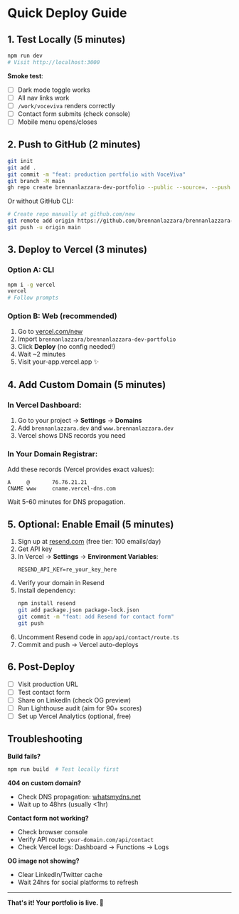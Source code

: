 # Quick Deploy Guide

## 1. Test Locally (5 minutes)

```bash
npm run dev
# Visit http://localhost:3000
```

**Smoke test**:
- [ ] Dark mode toggle works
- [ ] All nav links work
- [ ] `/work/voceviva` renders correctly
- [ ] Contact form submits (check console)
- [ ] Mobile menu opens/closes

## 2. Push to GitHub (2 minutes)

```bash
git init
git add .
git commit -m "feat: production portfolio with VoceViva"
git branch -M main
gh repo create brennanlazzara-dev-portfolio --public --source=. --push
```

Or without GitHub CLI:
```bash
# Create repo manually at github.com/new
git remote add origin https://github.com/brennanlazzara/brennanlazzara-dev-portfolio.git
git push -u origin main
```

## 3. Deploy to Vercel (3 minutes)

### Option A: CLI
```bash
npm i -g vercel
vercel
# Follow prompts
```

### Option B: Web (recommended)
1. Go to [vercel.com/new](https://vercel.com/new)
2. Import `brennanlazzara/brennanlazzara-dev-portfolio`
3. Click **Deploy** (no config needed!)
4. Wait ~2 minutes
5. Visit your-app.vercel.app ✨

## 4. Add Custom Domain (5 minutes)

### In Vercel Dashboard:
1. Go to your project → **Settings** → **Domains**
2. Add `brennanlazzara.dev` and `www.brennanlazzara.dev`
3. Vercel shows DNS records you need

### In Your Domain Registrar:
Add these records (Vercel provides exact values):
```
A     @       76.76.21.21
CNAME www     cname.vercel-dns.com
```

Wait 5-60 minutes for DNS propagation.

## 5. Optional: Enable Email (5 minutes)

1. Sign up at [resend.com](https://resend.com) (free tier: 100 emails/day)
2. Get API key
3. In Vercel → **Settings** → **Environment Variables**:
   ```
   RESEND_API_KEY=re_your_key_here
   ```
4. Verify your domain in Resend
5. Install dependency:
   ```bash
   npm install resend
   git add package.json package-lock.json
   git commit -m "feat: add Resend for contact form"
   git push
   ```
6. Uncomment Resend code in `app/api/contact/route.ts`
7. Commit and push → Vercel auto-deploys

## 6. Post-Deploy

- [ ] Visit production URL
- [ ] Test contact form
- [ ] Share on LinkedIn (check OG preview)
- [ ] Run Lighthouse audit (aim for 90+ scores)
- [ ] Set up Vercel Analytics (optional, free)

## Troubleshooting

**Build fails?**
```bash
npm run build  # Test locally first
```

**404 on custom domain?**
- Check DNS propagation: [whatsmydns.net](https://whatsmydns.net)
- Wait up to 48hrs (usually <1hr)

**Contact form not working?**
- Check browser console
- Verify API route: `your-domain.com/api/contact`
- Check Vercel logs: Dashboard → Functions → Logs

**OG image not showing?**
- Clear LinkedIn/Twitter cache
- Wait 24hrs for social platforms to refresh

---

**That's it! Your portfolio is live. 🎉**
